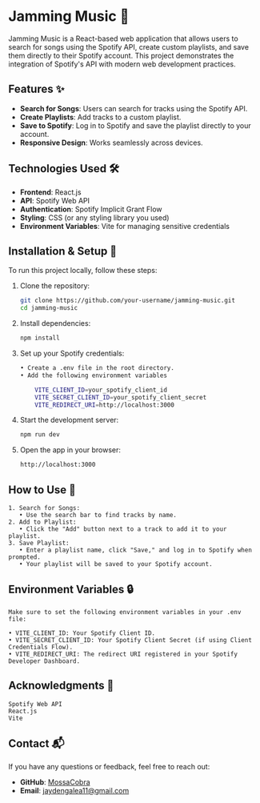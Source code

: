 # Jamming Music 🎵

Jamming Music is a React-based web application that allows users to search for songs using the Spotify API, create custom playlists, and save them directly to their Spotify account. This project demonstrates the integration of Spotify's API with modern web development practices.

## Features ✨
- **Search for Songs**: Users can search for tracks using the Spotify API.
- **Create Playlists**: Add tracks to a custom playlist.
- **Save to Spotify**: Log in to Spotify and save the playlist directly to your account.
- **Responsive Design**: Works seamlessly across devices.

## Technologies Used 🛠️
- **Frontend**: React.js
- **API**: Spotify Web API
- **Authentication**: Spotify Implicit Grant Flow
- **Styling**: CSS (or any styling library you used)
- **Environment Variables**: Vite for managing sensitive credentials

## Installation & Setup 🚀
To run this project locally, follow these steps:

1. Clone the repository:
   ```bash
   git clone https://github.com/your-username/jamming-music.git
   cd jamming-music

2. Install dependencies:
    ```bash
    npm install

3. Set up your Spotify credentials:
    ```bash
    • Create a .env file in the root directory.
    • Add the following environment variables

        VITE_CLIENT_ID=your_spotify_client_id
        VITE_SECRET_CLIENT_ID=your_spotify_client_secret
        VITE_REDIRECT_URI=http://localhost:3000

4. Start the development server:
    ```bash
    npm run dev

5. Open the app in your browser:
    ```bash
    http://localhost:3000

## How to Use 📝
    1. Search for Songs:
       • Use the search bar to find tracks by name.
    2. Add to Playlist:
       • Click the "Add" button next to a track to add it to your playlist.
    3. Save Playlist:
       • Enter a playlist name, click "Save," and log in to Spotify when prompted.
       • Your playlist will be saved to your Spotify account.

## Environment Variables 🔒
    Make sure to set the following environment variables in your .env file:

    • VITE_CLIENT_ID: Your Spotify Client ID.
    • VITE_SECRET_CLIENT_ID: Your Spotify Client Secret (if using Client Credentials Flow).
    • VITE_REDIRECT_URI: The redirect URI registered in your Spotify Developer Dashboard.

## Acknowledgments 🙌
    Spotify Web API
    React.js
    Vite

## Contact 📬
If you have any questions or feedback, feel free to reach out:

- **GitHub**: [MossaCobra](https://github.com/MossaCobra)
- **Email**: jaydengalea11@gmail.com